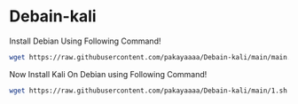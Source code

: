 # Debain-kali


Install Debian Using Following Command!
```bash
wget https://raw.githubusercontent.com/pakayaaaa/Debain-kali/main/main.sh ; bash main.sh
```

Now Install Kali On Debian using Following Command!
```bash
wget https://raw.githubusercontent.com/pakayaaaa/Debain-kali/main/1.sh ; bash 1.sh
```
